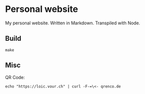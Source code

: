 # Personal website

My personal website.
Written in Markdown. Transpiled with Node.

## Build

```shell
make
```

## Misc

QR Code:

```shell
echo "https://loic.vour.ch" | curl -F-=\<- qrenco.de
```
